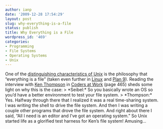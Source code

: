 ```yaml
---
author: ianp
date: '2009-12-28 17:54:29'
layout: post
slug: why-everything-is-a-file
status: publish
title: Why Everything is a File
wordpress_id: '469'
categories:
- Programming
- File Systems
- Operating Systems
- Unix
---
```


One of the [distinguishing characteristics of Unix][01] is the
philosophy that “everything is a file” (taken even further in
[Linux][02] and [Plan 9][03]). Reading the interview with [Ken
Thompson][04] in [Coders at Work][05] (page 465) sheds some light on why
this is the case: \> \*Seibel:\* So you basically wrote an OS so you’d
have a better environment to test your file system. \> \*Thompson:\*
Yes. Halfway through there that I realized it was a real time-sharing
system. I was writing the shell to drive the file system. And then I was
writing a couple other programs that drove the file system. And right
about there I said, “All I need is an editor and I’ve got an operating
system.” So Unix started life as a glorified test harness for Ken’s file
system! Amusing…

[01]: http://en.wikipedia.org/wiki/Unix_architecture
[02]: http://en.wikipedia.org/wiki/Linux
[03]: http://plan9.bell-labs.com/plan9/
[04]: http://en.wikipedia.org/wiki/Ken_Thompson
[05]: http://www.codersatwork.com/
